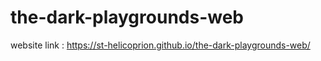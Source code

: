 # the-dark-playgrounds-web

website link : https://st-helicoprion.github.io/the-dark-playgrounds-web/
